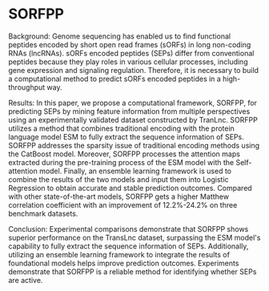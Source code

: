 # SORFPP
Background: Genome sequencing has enabled us to find functional peptides encoded by short open read frames (sORFs) in long non-coding RNAs (lncRNAs). sORFs encoded peptides (SEPs) differ from conventional peptides because they play roles in various cellular processes, including gene expression and signaling regulation. Therefore, it is necessary to build a computational method to predict sORFs encoded peptides in a high-throughput way.

Results: In this paper, we propose a computational framework, SORFPP, for predicting SEPs by mining feature information from multiple perspectives using an experimentally validated dataset constructed by TranLnc. SORFPP utilizes a method that combines traditional encoding with the protein language model ESM to fully extract the sequence information of SEPs. SORFPP addresses the sparsity issue of traditional encoding methods using the CatBoost model. Moreover, SORFPP processes the attention maps extracted during the pre-training process of the ESM model with the Self-attention model. Finally, an ensemble learning framework is used to combine the results of the two models and input them into Logistic Regression to obtain accurate and stable prediction outcomes. Compared with other state-of-the-art models, SORFPP gets a higher Matthew correlation coefficient with an improvement of 12.2%-24.2% on three benchmark datasets.

Conclusion: Experimental comparisons demonstrate that SORFPP shows superior performance on the TransLnc dataset, surpassing the ESM model's capability to fully extract the sequence information of SEPs. Additionally, utilizing an ensemble learning framework to integrate the results of foundational models helps improve prediction outcomes. Experiments demonstrate that SORFPP is a reliable method for identifying whether SEPs are active.
